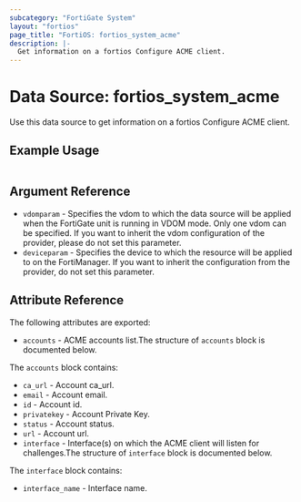 ```yaml
---
subcategory: "FortiGate System"
layout: "fortios"
page_title: "FortiOS: fortios_system_acme"
description: |-
  Get information on a fortios Configure ACME client.
---
```


# Data Source: fortios_system_acme
Use this data source to get information on a fortios Configure ACME client.


## Example Usage

```hcl

```

## Argument Reference

* `vdomparam` - Specifies the vdom to which the data source will be applied when the FortiGate unit is running in VDOM mode. Only one vdom can be specified. If you want to inherit the vdom configuration of the provider, please do not set this parameter.
* `deviceparam` - Specifies the device to which the resource will be applied to on the FortiManager. If you want to inherit the configuration from the provider, do not set this parameter.

## Attribute Reference

The following attributes are exported:

* `accounts` - ACME accounts list.The structure of `accounts` block is documented below.

The `accounts` block contains:

* `ca_url` - Account ca_url.
* `email` - Account email.
* `id` - Account id.
* `privatekey` - Account Private Key.
* `status` - Account status.
* `url` - Account url.
* `interface` - Interface(s) on which the ACME client will listen for challenges.The structure of `interface` block is documented below.

The `interface` block contains:

* `interface_name` - Interface name.
